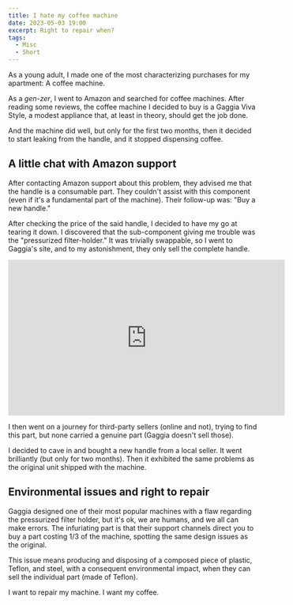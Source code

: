 ```yaml
---
title: I hate my coffee machine
date: 2023-05-03 19:00
excerpt: Right to repair when?
tags:
  - Misc
  - Short
---
```


As a young adult, I made one of the most characterizing purchases for my apartment: A coffee machine.

As a _gen-zer_, I went to Amazon and searched for coffee machines. After reading some reviews, the coffee machine I decided to buy is a Gaggia Viva Style, a modest appliance that, at least in theory, should get the job done.

And the machine did well, but only for the first two months, then it decided to start leaking from the handle, and it stopped dispensing coffee.

## A little chat with Amazon support

After contacting Amazon support about this problem, they advised me that the handle is a consumable part. They couldn't assist with this component (even if it's a fundamental part of the machine). Their follow-up was: "Buy a new handle."

After checking the price of the said handle, I decided to have my go at tearing it down. I discovered that the sub-component giving me trouble was the "pressurized filter-holder." It was trivially swappable, so I went to Gaggia's site, and to my astonishment, they only sell the complete handle.

<iframe width="560" height="315" src="https://www.youtube-nocookie.com/embed/lLfOd8rRMo0" title="YouTube video player" frameBorder="0" allow="accelerometer; autoplay; clipboard-write; encrypted-media; gyroscope; picture-in-picture; web-share" allowfullscreen className="mx-auto"></iframe>

I then went on a journey for third-party sellers (online and not), trying to find this part, but none carried a genuine part (Gaggia doesn't sell those).

I decided to cave in and bought a new handle from a local seller. It went brilliantly (but only for two months). Then it exhibited the same problems as the original unit shipped with the machine.

## Environmental issues and right to repair

Gaggia designed one of their most popular machines with a flaw regarding the pressurized filter holder, but it's ok, we are humans, and we all can make errors. The infuriating part is that their support channels direct you to buy a part costing 1/3 of the machine, spotting the same design issues as the original.

This issue means producing and disposing of a composed piece of plastic, Teflon, and steel, with a consequent environmental impact, when they can sell the individual part (made of Teflon).

I want to repair my machine. I want my coffee.
